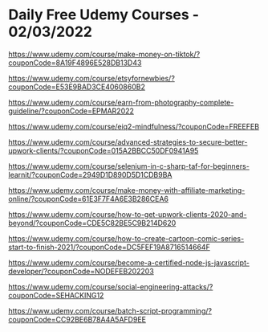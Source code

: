 # Daily Free Udemy Courses - 02/03/2022

https://www.udemy.com/course/make-money-on-tiktok/?couponCode=8A19F4896E528DB13D43
https://www.udemy.com/course/etsyfornewbies/?couponCode=E53E9BAD3CE4060860B2
https://www.udemy.com/course/earn-from-photography-complete-guideline/?couponCode=EPMAR2022
https://www.udemy.com/course/eiq2-mindfulness/?couponCode=FREEFEB
https://www.udemy.com/course/advanced-strategies-to-secure-better-upwork-clients/?couponCode=015A2BBCC50DF0941A95
https://www.udemy.com/course/selenium-in-c-sharp-taf-for-beginners-learnit/?couponCode=2949D1D890D5D1CDB9BA
https://www.udemy.com/course/make-money-with-affiliate-marketing-online/?couponCode=61E3F7F4A6E3B286CEA6
https://www.udemy.com/course/how-to-get-upwork-clients-2020-and-beyond/?couponCode=CDE5C82BE5C9B214D620
https://www.udemy.com/course/how-to-create-cartoon-comic-series-start-to-finish-2021/?couponCode=DC5FEF19A8716514664F
https://www.udemy.com/course/become-a-certified-node-js-javascript-developer/?couponCode=NODEFEB202203
https://www.udemy.com/course/social-engineering-attacks/?couponCode=SEHACKING12
https://www.udemy.com/course/batch-script-programming/?couponCode=CC92BE6B78A4A5AFD9EE
